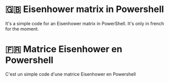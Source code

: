 # 🇬🇧 Eisenhower matrix in Powershell

It's a simple code for an Eisenhower matrix in PowerShell.
It's only in french for the moment.

# 🇫🇷 Matrice Eisenhower en Powershell

C'est un simple code d'une matrice Eisenhower en Powershell

